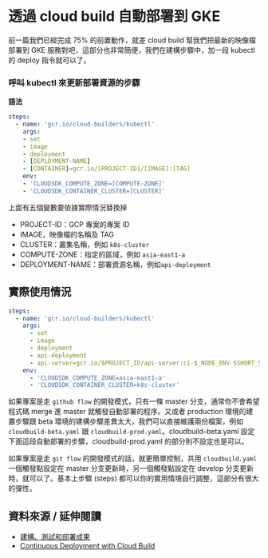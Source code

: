 # 透過 cloud build 自動部署到 GKE

前一篇我們已經完成 75% 的前置動作，就差 cloud build 幫我們把最新的映像檔部署到 GKE 服務對吧，這部分也非常簡便，我們在建構步驟中，加一段 kubectl 的 deploy 指令就可以了。

### 呼叫 kubectl 來更新部署資源的步驟

**語法**

```yaml
steps:
  - name: 'gcr.io/cloud-builders/kubectl'
    args:
    - set
    - image
    - deployment
    - [DEPLOYMENT-NAME]
    - [CONTAINER]=gcr.io/[PROJECT-ID]/[IMAGE]:[TAG]
    env:
    - 'CLOUDSDK_COMPUTE_ZONE=[COMPUTE-ZONE]'
    - 'CLOUDSDK_CONTAINER_CLUSTER=[CLUSTER]'
```

上面有五個變數要依據實際情況替換掉

- PROJECT-ID：GCP 專案的專案 ID
- IMAGE，映像檔的名稱及 TAG
- CLUSTER：叢集名稱，例如 `k8s-cluster`
- COMPUTE-ZONE：指定的區域，例如 `asia-east1-a`
- DEPLOYMENT-NAME：部署資源名稱，例如`api-deployment`

## 實際使用情況

```yaml
steps:
  - name: 'gcr.io/cloud-builders/kubectl'
    args:
      - set
      - image
      - deployment
      - api-deployment
      - api-server=gcr.io/$PROJECT_ID/api-server:ci-$_NODE_ENV-$SHORT_SHA
    env:
      - 'CLOUDSDK_COMPUTE_ZONE=asia-east1-a'
      - 'CLOUDSDK_CONTAINER_CLUSTER=k8s-cluster'
```

如果專案是走 `github flow` 的開發模式，只有一條 master 分支，通常你不會希望程式碼 merge 進 master 就觸發自動部署的程序。又或者 production 環境的建置步驟跟 beta 環境的建構步驟差異太大，我們可以直接維護兩份檔案，例如 `cloudbuild-beta.yaml` 跟 `cloudbuild-prod.yaml`。cloudbuild-beta.yaml 設定下面這段自動部署的步驟，cloudbuild-prod.yaml 的部分則不設定也是可以。

如果專案是走 `git flow` 的開發模式的話，就更簡單控制，共用 `cloudbuild.yaml` 一個觸發點設定在 master 分支更新時，另一個觸發點設定在 develop 分支更新時，就可以了。基本上步驟 (steps) 都可以你的實用情境自行調整，這部分有很大的彈性。

## 資料來源 / 延伸閱讀

- [建構、測試和部署成果](https://cloud.google.com/cloud-build/docs/configuring-builds/build-test-deploy-artifacts?hl=zh-tw)
- [Continuous Deployment with Cloud Build](https://codelabs.developers.google.com/codelabs/cloud-builder-gke-continuous-deploy/index.html)
